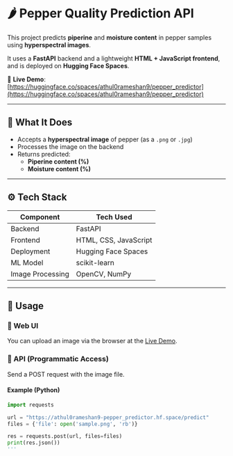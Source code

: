 # 🌶️ Pepper Quality Prediction API

This project predicts **piperine** and **moisture content** in pepper samples using **hyperspectral images**.

It uses a **FastAPI** backend and a lightweight **HTML + JavaScript frontend**, and is deployed on **Hugging Face Spaces**.

🔗 **Live Demo**: [https://huggingface.co/spaces/athul0rameshan9/pepper_predictor](https://huggingface.co/spaces/athul0rameshan9/pepper_predictor)

---

## 🧠 What It Does

- Accepts a **hyperspectral image** of pepper (as a `.png` or `.jpg`)
- Processes the image on the backend
- Returns predicted:
  - **Piperine content (%)**
  - **Moisture content (%)**

---

## ⚙️ Tech Stack

| Component  | Tech Used           |
|------------|---------------------|
| Backend    | FastAPI             |
| Frontend   | HTML, CSS, JavaScript |
| Deployment| Hugging Face Spaces |
| ML Model   | scikit-learn        |
| Image Processing | OpenCV, NumPy |

---

## 🚀 Usage

### 🔸 Web UI

You can upload an image via the browser at the [Live Demo](https://huggingface.co/spaces/athul0rameshan9/pepper_predictor).

### 🔸 API (Programmatic Access)

Send a POST request with the image file.

#### Example (Python)

```python
import requests

url = "https://athul0rameshan9-pepper_predictor.hf.space/predict"
files = {'file': open('sample.png', 'rb')}

res = requests.post(url, files=files)
print(res.json())
'''
